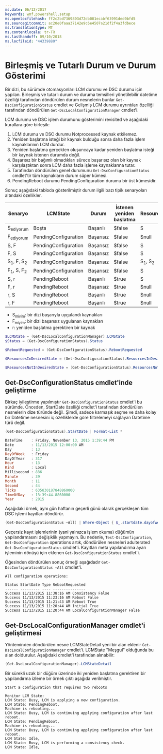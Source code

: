 ```yaml
---
ms.date: 06/12/2017
keywords: wmf,powershell,setup
ms.openlocfilehash: ff2c2bd7369893d72db001ecabf63991ded0bfd5
ms.sourcegitcommit: ac20e0faaa37142e9c6e4507a21df2f4a3fdbece
ms.translationtype: MT
ms.contentlocale: tr-TR
ms.lasthandoff: 09/10/2018
ms.locfileid: "44339880"
---
```

# <a name="unified-and-consistent-state-and-status-representation"></a>Birleşmiş ve Tutarlı Durum ve Durum Gösterimi

Bir dizi, bu sürümde otomasyonları LCM durumu ve DSC durumu için yapılan. Birleşmiş ve tutarlı durum ve duruma temsilleri yönetilebilir datetime özelliği tarafından döndürülen durum nesnelerin bunlar `Get-DscConfigurationStatus` cmdlet ve Gelişmiş LCM durumu ayrıntıları özelliği tarafından döndürülen `Get-DscLocalConfigurationManager` cmdlet'i.

LCM durumu ve DSC işlem durumunu gösterimini revisited ve aşağıdaki kurallara göre birleşik:

1. LCM durumu ve DSC durumu Notprocessed kaynak etkilemez.
2. Yeniden başlatma isteği bir kaynak bulduğu sonra daha fazla işlem kaynaklarının LCM durdur.
3. Yeniden başlatma gerçekten oluşuncaya kadar yeniden başlatma isteği bir kaynak istenen durumda değil.
4. Başarısız bir bağımlı olmadıkları sürece başarısız olan bir kaynak karşılaştıktan sonra LCM daha fazla işleme kaynaklarına tutar.
5. Tarafından döndürülen genel durumunu `Get-DscConfigurationStatus` cmdlet'tir tüm kaynakların durum süper kümesi.
6. PendingReboot durumu PendingConfiguration durumu bir üst kümesidir.

Sonuç aşağıdaki tabloda gösterilmiştir durum ilgili bazı tipik senaryoları altındaki özellikler.

| Senaryo                        | LCMState             | Durum     | İstenen yeniden başlatma | ResourcesInDesiredState   | ResourcesNotInDesiredState |
|---------------------------------|----------------------|------------|---------------|------------------------------|--------------------------------|
| S<sub>ediyorum</sub>                   | Boşta                 | Başarılı    | $false        | S                            | $null                          |
| F<sub>ediyorum</sub>                   | PendingConfiguration | Başarısız    | $false        | $null                        | F                              |
| S, F                             | PendingConfiguration | Başarısız    | $false        | S                            | F                              |
| F, S                             | PendingConfiguration | Başarısız    | $false        | S                            | F                              |
| S<sub>1</sub>, F, S<sub>2</sub> | PendingConfiguration | Başarısız    | $false        | S<sub>1</sub>, S<sub>2</sub> | F                              |
| F<sub>1</sub>, S, F<sub>2</sub> | PendingConfiguration | Başarısız    | $false        | S                            | F<sub>1</sub>, F<sub>2</sub>   |
| S, r                            | PendingReboot        | Başarılı    | $true         | S                            | r                              |
| F, r                            | PendingReboot        | Başarısız    | $true         | $null                        | F, r                           |
| r, S                            | PendingReboot        | Başarılı    | $true         | $null                        | r                              |
| r, F                            | PendingReboot        | Başarılı    | $true         | $null                        | r                              |

- S<sub>miyim</sub>: bir dizi başarıyla uygulandı kaynakları
- F<sub>miyim</sub>: bir dizi başarısız uygulanan kaynakları
- r: yeniden başlatma gerektiren bir kaynak

```powershell
$LCMState = (Get-DscLocalConfigurationManager).LCMState
$Status = (Get-DscConfigurationStatus).Status

$RebootRequested = (Get-DscConfigurationStatus).RebootRequested

$ResourcesInDesiredState = (Get-DscConfigurationStatus).ResourcesInDesiredState

$ResourcesNotInDesiredState = (Get-DscConfigurationStatus).ResourcesNotInDesiredState
```

## <a name="enhancement-in-get-dscconfigurationstatus-cmdlet"></a>Get-DscConfigurationStatus cmdlet'inde geliştirme

Birkaç iyileştirme yapılmıştır `Get-DscConfigurationStatus` cmdlet'i bu sürümde. Önceden, StartDate özelliği cmdlet'i tarafından döndürülen nesnelerin dize türünde değil. Şimdi, sadece karmaşık seçme ve daha kolay bir Datetime nesnesini iç özelliklerde göre filtrelemeyi sağlayan Datetime türü değil.

```powershell
(Get-DscConfigurationStatus).StartDate | Format-List *

DateTime    : Friday, November 13, 2015 1:39:44 PM
Date        : 11/13/2015 12:00:00 AM
Day         : 13
DayOfWeek   : Friday
DayOfYear   : 317
Hour        : 13
Kind        : Local
Millisecond : 886
Minute      : 39
Month       : 11
Second      : 44
Ticks       : 635830187848860000
TimeOfDay   : 13:39:44.8860000
Year        : 2015
```

Aşağıdaki örnek, aynı gün haftanın geçerli günü olarak gerçekleşen tüm DSC işlemi kayıtları döndürür.

```powershell
(Get-DscConfigurationStatus –All) | Where-Object { $_.startdate.dayofweek -eq (Get-Date).DayOfWeek }
```

Geçersiz kayıt işlemlerinin (yani yalnızca işlem okuma) düğümün yapılandırmasını değişiklik yapmayın. Bu nedenle, `Test-DscConfiguration`, `Get-DscConfiguration` operations artık, döndürülen nesneleri adulterated `Get-DscConfigurationStatus` cmdlet'i. Kayıtları meta yapılandırma ayarı işleminin dönüşü için eklenen `Get-DscConfigurationStatus` cmdlet'i.

Öğesinden döndürülen sonuç örneği aşağıdadır `Get-DscConfigurationStatus –All` cmdlet'i.

```output
All configuration operations:

Status StartDate Type RebootRequested
------ --------- ---- ---------------
Success 11/13/2015 11:38:16 AM Consistency False
Success 11/13/2015 11:23:16 AM Reboot False
Success 11/13/2015 11:21:43 AM Reboot True
Success 11/13/2015 11:20:44 AM Initial True
Success 11/13/2015 11:20:44 AM LocalConfigurationManager False
```

## <a name="enhancement-in-get-dsclocalconfigurationmanager-cmdlet"></a>Get-DscLocalConfigurationManager cmdlet'i geliştirmesi

Yönteminden döndürülen nesne LCMStateDetail yeni bir alan eklenir `Get-DscLocalConfigurationManager` cmdlet'i. LCMState "Meşgul" olduğunda bu alan doldurulur. Aşağıdaki cmdlet'i tarafından alınabilir:

```powershell
(Get-DscLocalConfigurationManager).LCMStateDetail
```

Bir sürekli uzak bir düğüm üzerinde iki yeniden başlatma gerektiren bir yapılandırma izleme bir örnek çıktı aşağıda verilmiştir.

```output
Start a configuration that requires two reboots

Monitor LCM State:
LCM State: Busy, LCM is applying a new configuration.
LCM State: PendingReboot,
Machine is rebooting...
LCM State: Busy, LCM is continuing applying configuration after last reboot.
LCM State: PendingReboot,
Machine is rebooting...
LCM State: Busy, LCM is continuing applying configuration after last reboot.
LCM State: Idle,
LCM State: Busy, LCM is performing a consistency check.
LCM State: Idle,
```
